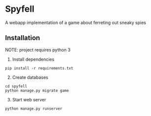# Spyfell
A webapp implementation of a game about ferreting out sneaky spies
## Installation
NOTE:  project requires python 3

1.  Install dependencies
```
pip install -r requirements.txt
```
2.  Create databases
```
cd spyfell
python manage.py migrate game
```
3.  Start web server
```
python manage.py runserver
```
